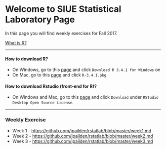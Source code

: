 
# Welcome to SIUE Statistical Laboratory Page

In this page you will find weekly exercises for Fall 2017.

[What is R?](<http://www.siue.edu/~jpailde/Intro_to_R.html>)

***
#### How to download R?

* On Windows, go to this [page](<https://cran.r-project.org/bin/windows/base/>) and click `Download R 3.4.1 for Windows` on 
* On Mac, go to this [page](<https://cran.r-project.org/bin/macosx/>) and click `R-3.4.1.pkg`.

#### How to download Rstudio (front-end for R)?

* On Windows and Mac, go to this [page](<https://www.rstudio.com/products/rstudio/download/>) and click `Download` under `RStudio Desktop Open Source License`.

***

### Weekly Exercise

* Week 1 - <https://github.com/jpailden/rstatlab/blob/master/week1.md>
* Week 2 - <https://github.com/jpailden/rstatlab/blob/master/week2.md>
* Week 3 - <https://github.com/jpailden/rstatlab/blob/master/week3.md>

